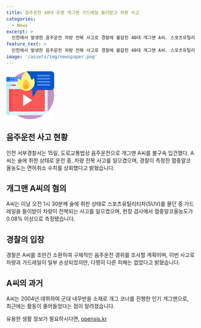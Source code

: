 ```yaml
---
title: 음주운전 40대 유명 개그맨 가드레일 들이받고 차량 사고
categories:
  - News
excerpt: >
  인천에서 발생한 음주운전 차량 전복 사고로 경찰에 붙잡힌 40대 개그맨 A씨. 스포츠유틸리티차(SUV)를 몰다가 가드레일에 충돌한 혐의를 받으며 혈중알코올농도가 면허취소 수치를 넘었다. A씨는 과거에는 개그 코너로 인기를 끌었지만 최근 활동이 줄어들었다고 전해졌다. 경찰은 추가적인 조사를 통해 음주운전 경위를 파악할 계획이다.
feature_text: >
  인천에서 발생한 음주운전 차량 전복 사고로 경찰에 붙잡힌 40대 개그맨 A씨. 스포츠유틸리티차(SUV)를 몰다가 가드레일에 충돌한 혐의를 받으며 혈중알코올농도가 면허취소 수치를 넘었다. A씨는 과거에는 개그 코너로 인기를 끌었지만 최근 활동이 줄어들었다고 전해졌다. 경찰은 추가적인 조사를 통해 음주운전 경위를 파악할 계획이다.
image: '/assets/img/newspaper.png'
---
```


<p><img src="/assets/img/news.png" alt="rentncar 속보" /></p>

<h2 data-ke-size="size26">음주운전 사고 현황</h2>

<p data-ke-size="size16">인천 서부경찰서는 15일, 도로교통법상 음주운전으로 개그맨 A씨를 불구속 입건했다. A씨는 술에 취한 상태로 운전 중, 차량 전복 사고를 일으켰으며, 경찰이 측정한 혈중알코올농도는 면허취소 수치를 상회했다고 밝혔습니다.</p>

<h2 data-ke-size="size26">개그맨 A씨의 혐의</h2>

<p data-ke-size="size16">A씨는 이날 오전 1시 30분께 술에 취한 상태로 스포츠유틸리티차(SUV)를 몰던 중 가드레일을 들이받아 차량이 전복되는 사고를 일으켰으며, 현장 검사에서 혈중알코올농도가 0.08% 이상으로 측정됐습니다.</p>

<h2 data-ke-size="size26">경찰의 입장</h2>

<p data-ke-size="size16">경찰은 A씨를 조만간 소환하여 구체적인 음주운전 경위를 조사할 계획이며, 이번 사고로 차량과 가드레일이 일부 손상되었지만, 다행히 다른 피해는 없었다고 밝혔습니다.</p>

<h2 data-ke-size="size26">A씨의 과거</h2>

<p data-ke-size="size16">A씨는 2004년 데뷔하여 군대 내무반을 소재로 개그 코너를 진행한 인기 개그맨으로, 최근에는 활동이 줄어들었다는 점이 알려졌습니다.</p>
유용한 생활 정보가 필요하시다면, <a href="https://opensis.kr" rel="dofollow">opensis.kr</a>


